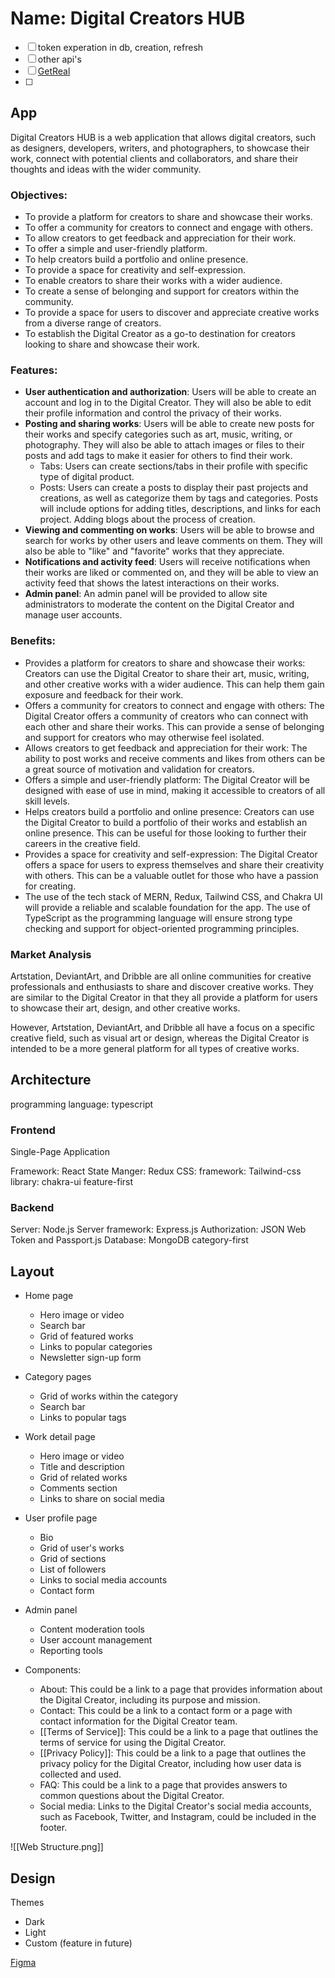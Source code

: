 # Name: Digital Creators HUB

- [ ] token experation in db, creation, refresh
- [ ] other api's
- [ ] [GetReal](https://basecamp.com/gettingreal)
- [ ] 

## App
Digital Creators HUB is a web application that allows digital creators, such as designers, developers, writers, and photographers, to showcase their work, connect with potential clients and collaborators, and share their thoughts and ideas with the wider community.

### Objectives:

- To provide a platform for creators to share and showcase their works.
- To offer a community for creators to connect and engage with others.
- To allow creators to get feedback and appreciation for their work.
- To offer a simple and user-friendly platform.
- To help creators build a portfolio and online presence.
- To provide a space for creativity and self-expression.
- To enable creators to share their works with a wider audience.
- To create a sense of belonging and support for creators within the community.
- To provide a space for users to discover and appreciate creative works from a diverse range of creators.
- To establish the Digital Creator as a go-to destination for creators looking to share and showcase their work.

### Features:

- **User authentication and authorization**: Users will be able to create an account and log in to the Digital Creator. They will also be able to edit their profile information and control the privacy of their works.
- **Posting and sharing works**: Users will be able to create new posts for their works and specify categories such as art, music, writing, or photography. They will also be able to attach images or files to their posts and add tags to make it easier for others to find their work.
	- Tabs: Users can create sections/tabs in their profile with specific type of digital product.
	- Posts: Users can create a posts to display their past projects and creations, as well as categorize them by tags and categories. Posts will include options for adding titles, descriptions, and links for each project. Adding blogs about the process of creation.
- **Viewing and commenting on works**: Users will be able to browse and search for works by other users and leave comments on them. They will also be able to "like" and "favorite" works that they appreciate.  
- **Notifications and activity feed**: Users will receive notifications when their works are liked or commented on, and they will be able to view an activity feed that shows the latest interactions on their works.  
- **Admin panel**: An admin panel will be provided to allow site administrators to moderate the content on the Digital Creator and manage user accounts.

### Benefits:
- Provides a platform for creators to share and showcase their works: Creators can use the Digital Creator to share their art, music, writing, and other creative works with a wider audience. This can help them gain exposure and feedback for their work.
- Offers a community for creators to connect and engage with others: The Digital Creator offers a community of creators who can connect with each other and share their works. This can provide a sense of belonging and support for creators who may otherwise feel isolated.  
- Allows creators to get feedback and appreciation for their work: The ability to post works and receive comments and likes from others can be a great source of motivation and validation for creators.
- Offers a simple and user-friendly platform: The Digital Creator will be designed with ease of use in mind, making it accessible to creators of all skill levels.  
- Helps creators build a portfolio and online presence: Creators can use the Digital Creator to build a portfolio of their works and establish an online presence. This can be useful for those looking to further their careers in the creative field.  
- Provides a space for creativity and self-expression: The Digital Creator offers a space for users to express themselves and share their creativity with others. This can be a valuable outlet for those who have a passion for creating.
- The use of the tech stack of MERN, Redux, Tailwind CSS, and Chakra UI will provide a reliable and scalable foundation for the app. The use of TypeScript as the programming language will ensure strong type checking and support for object-oriented programming principles.

### Market Analysis

Artstation, DeviantArt, and Dribble are all online communities for creative professionals and enthusiasts to share and discover creative works. They are similar to the Digital Creator in that they all provide a platform for users to showcase their art, design, and other creative works.

However, Artstation, DeviantArt, and Dribble all have a focus on a specific creative field, such as visual art or design, whereas the Digital Creator is intended to be a more general platform for all types of creative works.

## Architecture
programming language: typescript

### Frontend
Single-Page Application

Framework: React
State Manger: Redux
CSS:
	framework: Tailwind-css
	library: chakra-ui
feature-first

### Backend
Server: Node.js
Server framework: Express.js
Authorization: JSON Web Token and Passport.js
Database: MongoDB
category-first


## Layout

- Home page
    - Hero image or video
    - Search bar
    - Grid of featured works
    - Links to popular categories
    - Newsletter sign-up form
- Category pages
    - Grid of works within the category
    - Search bar
    - Links to popular tags
- Work detail page
    - Hero image or video
    - Title and description
    - Grid of related works
    - Comments section
    - Links to share on social media
- User profile page
    - Bio
    - Grid of user's works
    - Grid of sections
    - List of followers
    - Links to social media accounts
    - Contact form
- Admin panel
    - Content moderation tools
    - User account management
    - Reporting tools

- Components:
	- About: This could be a link to a page that provides information about the Digital Creator, including its purpose and mission.
	- Contact: This could be a link to a contact form or a page with contact information for the Digital Creator team.
	- [[Terms of Service]]: This could be a link to a page that outlines the terms of service for using the Digital Creator.
	- [[Privacy Policy]]: This could be a link to a page that outlines the privacy policy for the Digital Creator, including how user data is collected and used.
	- FAQ: This could be a link to a page that provides answers to common questions about the Digital Creator.
	- Social media: Links to the Digital Creator's social media accounts, such as Facebook, Twitter, and Instagram, could be included in the footer.

![[Web Structure.png]]
## Design
Themes
- Dark
- Light
- Custom (feature in future)

[Figma](https://www.figma.com/file/OxnpbNmFFq79gTD3SVinAd/Untitled?t=4zoNAInb3lwamjbK-6)
